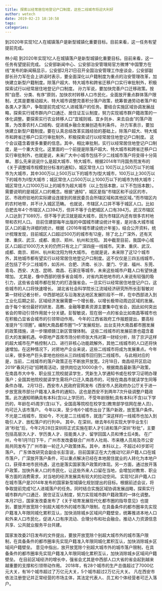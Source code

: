 ```yaml
---
title: 探索以经常居住地登记户口制度，这些二线城市将迎大利好
author: wetech
date: 2019-02-23 18:10:58
tags: 
categories: 
---
```

到2020年实现1亿人在城镇落户是新型城镇化重要目标。目前来看，这一任务有望提前完成。
<!-- more -->
林小昭
到2020年实现1亿人在城镇落户是新型城镇化重要目标。目前来看，这一任务有望提前完成。
公安部新闻中心、公安部治安管理局官方微博“中国警方在线”发布的新闻稿显示，​​公安部2月21日召开全国治安管理工作座谈会，公安部副部长孙力军在会上讲话时表示，要全面深化以户籍制度为重点的治安管理改革，加快建立新型户籍制度。除落户超大、特大城市和跨省迁移户口实行审批制外，积极探索试行以经常居住地登记户口制度。
孙力军说，要加快完善户口迁移政策。按照“自愿、分类、有序”原则，加快农村转移人口市民化，全面放开重点群体落户限制，尤其是要推动超大、特大城市调整完善积分落户政策，统筹普通劳动者落户和各类人才落户，争取提前完成1亿人进城落户的任务。要结合实施区域协调发展战略，探索实行城市群内户口通迁、居住证互认制度，努力实现城市群户籍政策的一体化调整。要探索实行农业转移人口“宜城则城、宜乡则乡、来去自由”的落户政策，为改善农村人口结构、促进城乡融合发展创造有利条件。
孙力军表示，要加快建立新型户籍制度。要在认真总结改革实践经验的基础上，除落户超大、特大城市和跨省迁移户口实行审批制外，积极探索试行以经常居住地登记户口制度。
这个会议蕴含着很多重要的信息。其中，相比审批制，实行以经常居住地登记户口制度，是一个重大变化。这里面的一个前提是除落户超大、特大城市和跨省迁移户口实行审批制外，也就是说，未来广大中小城市包括不少二线城市落户将变得十分简单。
那么先来说说什么是超大城市、特大城市。根据2014年11月国务院发布的《关于调整城市规模划分标准的通知》，城区常住人口 100万以上500万以下的城市为大城市，其中300万以上500万以下的城市为Ⅰ型大城市，100万以上300万以下的城市为Ⅱ型大城市；城区常住人口500万以上1000万以下的城市为特大城市；城区常住人口1000万以上的城市为超大城市（以上包括本数，以下不包括本数）。
需要说明的是城区人口的概念。根据“通知”，城区是指“市辖区和不设区的市，区、市政府驻地的实际建设连接到的居民委员会所辖区域和其他区域。”而市辖区内的农村地带，并不计入城区范畴。
也就说，市辖区人口并不等于城区人口。比如合肥去年4个市辖区人口394万，但并不等于合肥城区人口有394万。武汉市辖区人口达到了1089万，但不等于武汉就是超大城市，因为市辖区内还有很多农村地带和农村人口。
目前住建部每年出版的中国城市建设统计年鉴，是对各大城市城区人口的最为详细的统计。根据《2016年城市建设统计年鉴》，结合公开资料，统计梳理发现，目前城区人口超过500万的城市有12座，除了北上广深外，还有天津、重庆、武汉、成都、南京、郑州、杭州和沈阳。
其中截至目前，我国中心城区人口超过1000万大关的仍然只有北上广深四座一线城市。天津、重庆、武汉、成都、南京、郑州、杭州和沈阳为特大城市。
也就是说，未来除了这12个城市外，其他城市都有望实行以经常居住地登记户口制度。这不仅仅是三四五线城市，还包括了不少二线城市，如苏州、合肥、济南、长沙、厦门、宁波、福州、东莞、青岛、西安、大连、昆明、南昌、石家庄等城市，未来这些城市户籍人口有望快速增加。
尤其是，像中西部的很多省会城市，对省内其他地市的人来说有较强的吸引力，这些省会城市都在努力的打造强省会。一旦实行以经常居住地登记户口，这些城市的人口将快速增长。
湖北省社会科学院长江流域经济研究所所长彭智敏对第一财经记者分析，中西部地区与沿海发达地区发展阶段不一样，在中西部进入到工业化后期之前，区域经济发展需要一个增长极，以增长极带动周边区域的发展。由于每个省份最好的研发、高教、金融等要素资源主要集中在省会，因此如何突出省会的带动引领作用就十分关键。彭智敏说，现在弱一点的省会比如南昌等城市也在积极凸显省会城市的引领带动作用。
今年的江西省政府工作报题提出，要高标准提升“引领圈”。编制大南昌都市圈“1+5”发展规划，出台支持大南昌都市圈发展的政策措施，进一步理顺赣江新区管理体制。
这些二线城市的发展前景也蕴含着巨大的发展机遇。中原地产首席市场分析师张大伟对第一财经分析，除了京沪这样的超大城市在严格控制人口、进行非核心功能疏解外，其他二线城市的人口还将快速增加。在这种情况下，对房地产企业来说，这些二线城市将成为发展重点。今年以来，很多地产巨头拿地也纷纷从三四线城市回归到二线城市。
与此相对应的是，当前，二线城市的落户政策正在不断放开放宽。2月18日，南昌经开区启动2019“春风行动”招聘周活动，提供岗位达10000余个。根据南昌最新落户政策，在南昌市大中专、职业技工院校就读学生，凭新生入学通知书或在校学习证明办理落户；全国其他院校就读学生需将户口迁入南昌市的，可按在南昌市就读学生同等条件办理。
2月13日，西安市人民政府官网发布《西安市人民政府办公厅关于进一步放宽我市部分户籍准入条件的通知》。这也是西安不到两年7次升级调整户籍政策。此次通知明确具有本科(含)以上学历的，不受年龄限制;具有本科(不含)以下学历的，年龄在45周岁(含)以下。全国高等院校在校学生(教育部学信网在册人员)，均可迁入该市落户。
今年以来，至少有6个城市出台了落户新政，放宽落户条件。不光是二线城市，现如今，不光是二三线城市，就连广深这样的一线城市也加入到吸引人才、放松落户的行列中。
其中，在深圳，继去年6月实现大学毕业生引进“秒批”后，今年2月28日深圳将正式实施在职人才引进和落户深圳“秒批”，主要包括高层次人才、学历类人才、技能类人才、留学回国人员和博士后4类。
在广州，今年1月11日下午，广州市发改委联合广州市人社局、市来穗人员局及市公安局共同发布了广州市新一轮迁入户政策体系。其中，本科以上，不超过40岁即可落户。
广东体改研究会副会长彭澎说，目前国家正在大力推动1亿非户籍人口在城市落户，广深放开落户条件，可以重点解决已经在本地居住就业的人转化为本地户口，获得本地市民待遇，这也是落实国家落户政策的体现。另一方面，通过放开落户政策，加快外来人口的市民化，让这些外来人口留在当地，会增加对教育、职业等方面的消费需求，对当地的经济发展具有较大的拉动空间。
实现1亿非户籍人口在城市落户是2014年发布的国家新型城镇化规划提出的目标。根据前述会议，将争取提前完成1亿人进城落户的任务。同时结合实施区域协调发展战略，探索实行城市群内户口通迁、居住证互认制度，努力实现城市群户籍政策的一体化调整。
本月21日，国家发改委发布了《关于培育发展现代化都市圈的指导意见》也提到，要放开放宽除个别超大城市外的城市落户限制，在具备条件的都市圈率先实现户籍准入年限同城化累积互认，加快消除城乡区域间户籍壁垒，统筹推进本地人口和外来人口市民化，促进人口有序流动、合理分布和社会融合。推动人力资源信息共享、公共就业服务平台共建。
 
 
国家发改委21日发布的文件提出，要放开放宽除个别超大城市外的城市落户限制，在具备条件的都市圈率先实现户籍准入年限同城化累积互认，加快消除城乡区域间户籍壁垒。
意见中指出，放开放宽除个别超大城市外的城市落户限制，在具备条件的都市圈率先实现户籍准入年限同城化累积互认，加快消除城乡区域间户籍壁垒。
在目前区域经济的增长中，强省会尤其是中西部人口大省的省会起到越来越重要的支撑和引领带动作用。
2018年，有28个城市的生产总值超过了7000亿元大关，有16个城市超过了万亿元大关，5个城市超过2万亿元大关。
凡在西安市依法注册登记并正常经营的市场主体，其法定代表人、员工和个体经营者可迁入落户。
